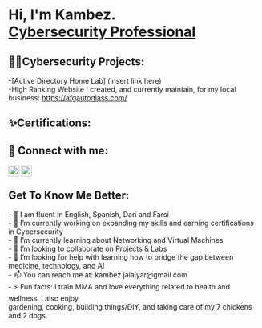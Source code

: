 <h1>Hi, I'm Kambez. <br/><a href="https://www.linkedin.com/in/KambezJ/">Cybersecurity Professional</a></h1>

<h2>👨‍💻Cybersecurity Projects:</h2>

-[Active Directory Home Lab] (insert link here)
<br>
-High Ranking Website I created, and currently maintain, for my local business: https://afgautoglass.com/

<h2>✨Certifications:</h2>

<h2> 🤳 Connect with me:</h2>

[<img align="left" alt="KambezJalalyar | LinkedIn" width="22px" src="https://cdn.jsdelivr.net/npm/simple-icons@v3/icons/linkedin.svg" />][linkedin]
[<img align="left" alt="KambezJalalyar | Instagram" width="22px" src="https://cdn.jsdelivr.net/npm/simple-icons@v3/icons/instagram.svg" />][instagram]

[instagram]: https://www.instagram.com/kambezsadat/
[linkedin]: https://linkedin.com/in/kambezJ/
<br>

<h2>Get To Know Me Better:</h2>
- 💬 I am fluent in English, Spanish, Dari and Farsi
<BR>
- 🔭 I’m currently working on expanding my skills and earning certifications in Cybersecurity
<BR>
- 🌱 I’m currently learning about Networking and Virtual Machines
<BR>
- 👯 I’m looking to collaborate on Projects & Labs
<BR>
- 🤔 I’m looking for help with learning how to bridge the gap between medicine, technology, and AI
<BR>
- 📫 You can reach me at: kambez.jalalyar@gmail.com
<BR>
- ⚡ Fun facts: I train MMA and love everything related to health and wellness. I also enjoy
<br>
gardening, cooking, building things/DIY, and taking care of my 7 chickens and 2 dogs.
